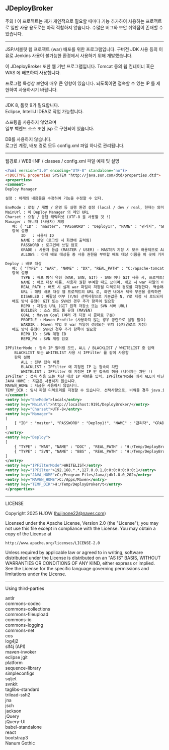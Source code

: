 JDeployBroker
------------------------------------------------------------------------------
주의 !
이 프로젝트는 제가 개인적으로 필요할 때마다 기능 추가하여 사용하는 프로젝트로
일반 사용 용도로는 아직 적합하지 않습니다.
수많은 버그와 보안 취약점이 존재할 수 있습니다.

------------------------------------------------------------------------------

JSP/서블릿 웹 프로젝트 (war) 배포를 위한 프로그램입니다.
구버전 JDK 사용 등의 이유로 Jenkins 사용이 불가능한 환경에서 사용하기 위해 개발했습니다.

이 JDeployBroker 또한 웹 기반 프로그램입니다.
Tomcat 등의 웹 컨테이너 혹은 WAS 에 배포하여 사용합니다.

프로그램 특성상 보안에 매우 큰 영향이 있습니다.
되도록이면 접속할 수 있는 IP 를 제한하여 사용하시기 바랍니다.

------------------------------------------------------------------------------
JDK 8, 톰캣 9가 필요합니다.  
Eclipse, IntelliJ IDEA로 작업 가능합니다.  

스프링을 사용하지 않았으며  
일부 백엔드 소스 또한 jsp 로 구현되어 있습니다.  

DB를 사용하지 않습니다.  
로그인 계정, 배포 경로 모두 config.xml 파일 하나로 관리됩니다.  

------------------------------------------------------------------------------

웹경로 / WEB-INF / classes / config.xml 파일 예제 및 설명

```xml
<?xml version="1.0" encoding="UTF-8" standalone="no"?>
<!DOCTYPE properties SYSTEM "http://java.sun.com/dtd/properties.dtd">
<properties>
<comment>
Deploy Manager

설정 : 아래의 내용들을 수정하여 기능을 수정할 수 있다.

EnvMode : 로컬 / 개발 / 운영 등 실행 환경 설정 (local / dev / real, 현재는 의미가 없으며, 이 셋 중 아무 값이나 넣으면 된다.)
MainUrl : 이 Deploy Manager 의 메인 URL
Charset : 요청 / 응답 캐릭터셋 (UTF-8 을 사용할 것 !)
Manager : 매니저 (사용자) 계정
   예: { "ID" : "master", "PASSWORD" : "Deploy1!", "NAME" : "관리자", "GRADE" : "MASTER", "ALLOWS" : "" }
   항목 설명
       ID   : 사용자 ID
       NAME : 성명 (로그인 시 화면에 출력됨)
       PASSWORD : 로그인에 쓰일 암호 
       GRADE : 사용자 등급 (MASTER / USER) - MASTER 지정 시 모두 허용되므로 ALLOWS 항목이 의미가 없어짐.
       ALLOWS : 아래 배포 대상들 중 사용 권한을 부여할 배포 대상 이름을 이 곳에 기재하며, 콤마로 구분한다.

Deploy : 배포 대상
   예: { "TYPE" : "WAR", "NAME" : "DX", "REAL_PATH" : "C:/apache-tomcat-9.0.104/webapps/", "URL" : "http://192.168.0.11:8080/DOC/" }
   항목 설명
       TYPE : 배포 방식 유형 (WAR, SVN, GIT) - SVN 이나 GIT 사용 시, 프로젝트는 Maven 을 사용해야 하며, 프로젝트 루트 경로에 pom.xml 이 존재해야 함.
       NAME : 배포 대상 이름, 사용자 권한 부여할 때도 쓰이며, 배포 시 war 파일의 이름으로도 쓰인다.
       REAL_PATH : 배포 시 실제 war 파일이 저장될 디렉토리 경로를 지정한다. 역슬래시는 일반슬래시로 바꾸어 써야 한다. war 파일이 이미 존재하는 경우 덮어 씌워진다.
       URL : 해당 배포 대상 웹 프로젝트의 URL 로, 화면 내에서 제목 부분을 클릭하면 이 URL이 새 창으로 호출된다.
       DISABLED : 비활성 여부 (Y/N) 선택사항으로 기본값은 N, Y로 지정 시 로드되지 않음. (사용하지 않으나 기록으로 남기고 싶을 때 사용)
   배포 방식 유형이 GIT 또는 SVN인 경우 추가 항목이 필요함
       REPO : 저장소 URL (GIT 원격 저장소 또는 SVN 서버 URL)
       BUILDER : 소스 빌드 툴 유형 (MAVEN)
       GOAL : Maven Goal (여러 개 지정 시 콤마로 구분)
       PROFILE : Maven Profile (사용하지 않는 경우 공란으로 설정 필요) 
       WARDIR : Maven 작업 후 war 파일이 생성되는 위치 (상대경로로 지정)
   배포 방식 유형이 SVN인 경우 추가 항목이 필요함
       REPO_ID : SVN 계정 ID
       REPO_PW : SVN 계정 암호
       
IPFilterMode : 접속 IP 필터링 모드, ALL / BLACKLIST / WHITELIST 중 입력
    BLACKLIST 또는 WHITELIST 사용 시 IPFilter 를 같이 사용함
    항목 설명
       ALL : 전부 접속 허용
       BLACKLIST : IPFilter 에 지정된 IP 는 접속이 차단
       WHITELIST : IPFilter 에 지정된 IP 만 접속이 허용 (나머지는 차단 !)
IPFilter : 접속 허용 또는 차단 대상 IP 패턴을 입력, IPFilterMode 에서 ALL이 아닌 다른 항목 사용 시 필요함. 콤마로 구분.
JAVA_HOME : 지금은 사용하지 않습니다.
MAVEN_HOME : 지금은 사용하지 않습니다.
TEMP_DIR : 임시 파일 디렉토리를 지정할 수 있습니다. 선택사항으로, 비워둘 경우 java.io.tmpdir 환경변수 값을 사용합니다.
</comment>
<entry key="EnvMode">local</entry>
<entry key="MainUrl">http://localhost:9191/DeployBroker/</entry>
<entry key="Charset">UTF-8</entry>
<entry key="Manager">
[
    { "ID" : "master", "PASSWORD" : "Deploy1!", "NAME" : "관리자", "GRADE" : "MASTER", "ALLOWS" : "" }
]
</entry>
<entry key="Deploy">
[
    { "TYPE" : "WAR", "NAME" : "DOC" , "REAL_PATH" : "H:/Temp/DeployBroker/1", "URL" : "http://localhost:9191/DeployBroker/" },
    { "TYPE" : "SVN", "NAME" : "BBS" , "REAL_PATH" : "H:/Temp/DeployBroker/2", "URL" : "http://localhost:9191/DeployBroker/", "REPO" : "https://192.168.0.11/svn/bbs", "REPO_ID" : "", "REPO_PW" : "", "BUILDER" : "MAVEN", "GOAL" : "install", "PROFILE" : "dev", "WARDIR" : "/target/BBS.war", "DISABLED" : "Y" }
]
</entry>
<entry key="IPFilterMode">WHITELIST</entry>
<entry key="IPFilter">192.168.*.*,127.0.0.1,0:0:0:0:0:0:0:1</entry>
<entry key="JAVA_HOME">C:/Program Files/Java/jdk1.8.0_202</entry>
<entry key="MAVEN_HOME">C:/Apps/Maven</entry>
<entry key="TEMP_DIR">H:/Temp/DeployBroker/t</entry>
</properties>
```
------------------------------------------------------------------------------
LICENSE

Copyright 2025 HJOW (hujinone22@naver.com)

Licensed under the Apache License, Version 2.0 (the "License");
you may not use this file except in compliance with the License.
You may obtain a copy of the License at

    http://www.apache.org/licenses/LICENSE-2.0

Unless required by applicable law or agreed to in writing, software
distributed under the License is distributed on an "AS IS" BASIS,
WITHOUT WARRANTIES OR CONDITIONS OF ANY KIND, either express or implied.
See the License for the specific language governing permissions and
limitations under the License.

------------------------------------------------------------------------------
Using third-parties

antlr  
commons-codec  
commons-collections  
commons-fileupload  
commons-io  
commons-logging  
commons-net  
cos  
log4j2  
slf4j (API)  
maven-invoker  
eclipse jgit  
platform  
sequence-library  
simpleconfigs  
sqljet  
svnkit  
taglibs-standard  
trilead-ssh2  
jna  
jsch  
jackson  
jQuery  
jQuery-UI  
babel-standalone  
react  
bootstrap3  
Nanum Gothic  